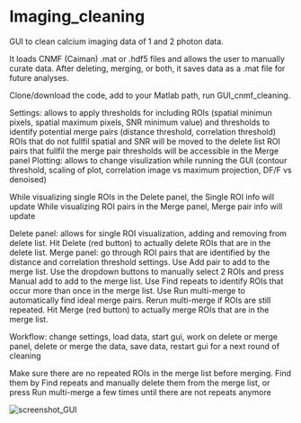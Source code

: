 # Imaging_cleaning
GUI to clean calcium imaging data of 1 and 2 photon data.

It loads CNMF (Caiman) .mat or .hdf5 files and allows the user to manually curate data. After deleting, merging, or both, it saves data as a .mat file for future analyses.

Clone/download the code, add to your Matlab path, run GUI_cnmf_cleaning.

Settings: allows to apply thresholds for including ROIs (spatial minimun pixels, spatial maximum pixels, SNR minimum value) and thresholds to identify potential merge pairs (distance threshold, correlation threshold)
ROIs that do not fullfil spatial and SNR will be moved to the delete list
ROI pairs that fullfil the merge pair thresholds will be accessible in the Merge panel
Plotting: allows to change visulization while running the GUI (contour threshold, scaling of plot, correlation image vs maximum projection, DF/F vs denoised)

While visualizing single ROIs in the Delete panel, the Single ROI info will update
While visualizing ROI pairs in the Merge panel, Merge pair info will update

Delete panel: allows for single ROI visualization, adding and removing from delete list. Hit Delete (red button) to actually delete ROIs that are in the delete list.
Merge panel: go through ROI pairs that are identified by the distance and correlation threshold settings. Use Add pair to add to the merge list. Use the dropdown buttons to manually select 2 ROIs and press Manual add to add to the merge list. Use Find repeats to identify ROIs that occur more than once in the merge list. Use Run multi-merge to automatically find ideal merge pairs. Rerun multi-merge if ROIs are still repeated. Hit Merge (red button) to actually merge ROIs that are in the merge list. 

Workflow: change settings, load data, start gui, work on delete or merge panel, delete or merge the data, save data, restart gui for a next round of cleaning

Make sure there are no repeated ROIs in the merge list before merging. Find them by Find repeats and manually delete them from the merge list, or press Run multi-merge a few times until there are not repeats anymore

![screenshot_GUI](https://github.com/user-attachments/assets/b52b2ddd-55c0-461d-a6ba-9002806d2d58)


